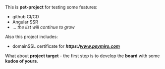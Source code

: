 This is **pet-project** for testing some features:
- github CI/CD
- Angular SSR
- ...
*the list will continue to grow*

Also this project includes:
- domainSSL certificate for ***https:/www.psymiro.com***

What about **project target** - the first step is to develop the **board** with some **kudos of yours**.